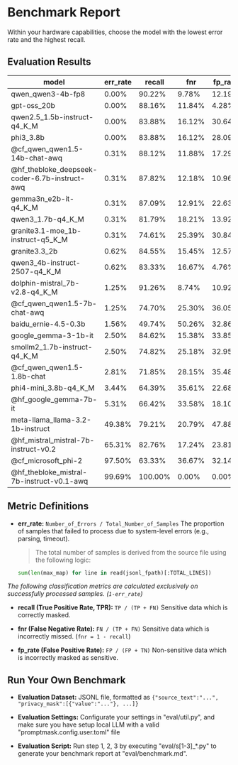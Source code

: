 # Benchmark Report

Within your hardware capabilities, choose the model with the lowest error rate and the highest recall.

## Evaluation Results

|model|err_rate|recall|fnr|fp_rate|
|---|---|---|---|---|
|qwen_qwen3-4b-fp8|0.00%|90.22%|9.78%|12.19%|
|gpt-oss_20b|0.00%|88.16%|11.84%|4.28%|
|qwen2.5_1.5b-instruct-q4_K_M|0.00%|83.88%|16.12%|30.64%|
|phi3_3.8b|0.00%|83.88%|16.12%|28.09%|
|@cf_qwen_qwen1.5-14b-chat-awq|0.31%|88.12%|11.88%|17.29%|
|@hf_thebloke_deepseek-coder-6.7b-instruct-awq|0.31%|87.82%|12.18%|10.96%|
|gemma3n_e2b-it-q4_K_M|0.31%|87.09%|12.91%|22.63%|
|qwen3_1.7b-q4_K_M|0.31%|81.79%|18.21%|13.92%|
|granite3.1-moe_1b-instruct-q5_K_M|0.31%|74.61%|25.39%|30.84%|
|granite3.3_2b|0.62%|84.55%|15.45%|12.57%|
|qwen3_4b-instruct-2507-q4_K_M|0.62%|83.33%|16.67%|4.76%|
|dolphin-mistral_7b-v2.8-q4_K_M|1.25%|91.26%|8.74%|10.92%|
|@cf_qwen_qwen1.5-7b-chat-awq|1.25%|74.70%|25.30%|36.05%|
|baidu_ernie-4.5-0.3b|1.56%|49.74%|50.26%|32.86%|
|google_gemma-3-1b-it|2.50%|84.62%|15.38%|33.85%|
|smollm2_1.7b-instruct-q4_K_M|2.50%|74.82%|25.18%|32.95%|
|@cf_qwen_qwen1.5-1.8b-chat|2.81%|71.85%|28.15%|35.48%|
|phi4-mini_3.8b-q4_K_M|3.44%|64.39%|35.61%|22.68%|
|@hf_google_gemma-7b-it|5.31%|66.42%|33.58%|18.10%|
|meta-llama_llama-3.2-1b-instruct|49.38%|79.21%|20.79%|47.88%|
|@hf_mistral_mistral-7b-instruct-v0.2|65.31%|82.76%|17.24%|23.81%|
|@cf_microsoft_phi-2|97.50%|63.33%|36.67%|32.14%|
|@hf_thebloke_mistral-7b-instruct-v0.1-awq|99.69%|100.00%|0.00%|0.00%|

## Metric Definitions

- **err_rate:** `Number_of_Errors / Total_Number_of_Samples` The proportion of samples that failed to process due to system-level errors (e.g., parsing, timeout). 
  > The total number of samples is derived from the source file using the following logic:
    ```python
    sum(len(max_map) for line in read(jsonl_fpath)[:TOTAL_LINES])
    ```

*The following classification metrics are calculated exclusively on successfully processed samples. (`1-err_rate`)*

- **recall (True Positive Rate, TPR):** `TP / (TP + FN)` Sensitive data which is correctly masked. 

- **fnr (False Negative Rate):** `FN / (TP + FN)` Sensitive data which is incorrectly missed. (`fnr = 1 - recall`)

- **fp_rate (False Positive Rate):** `FP / (FP + TN)` Non-sensitive data which is incorrectly masked as sensitive. 

## Run Your Own Benchmark

- **Evaluation Dataset:** JSONL file, formatted as `{"source_text":"...", "privacy_mask":[{"value":"..."}, ...]}`

- **Evaluation Settings:** Configurate your settings in "eval/util.py", and make sure you have setup local LLM with a valid "promptmask.config.user.toml" file

- **Evaluation Script:** Run step 1, 2, 3 by executing "eval/s[1-3]_*.py" to generate your benchmark report at "eval/benchmark.md". 
